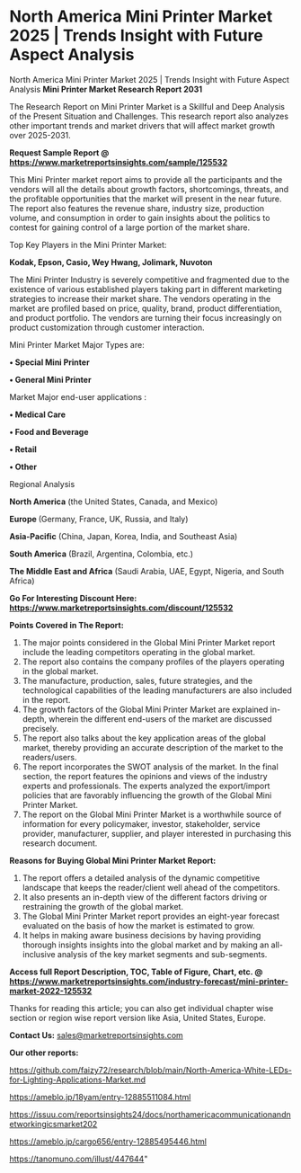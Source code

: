 # North America Mini Printer Market 2025 | Trends Insight with Future Aspect Analysis
North America Mini Printer Market 2025 | Trends Insight with Future Aspect Analysis
<strong>Mini Printer Market Research Report 2031</strong>

The Research Report on Mini Printer Market is a Skillful and Deep Analysis of the Present Situation and Challenges. This research report also analyzes other important trends and market drivers that will affect market growth over 2025-2031.

<strong>Request Sample Report @ <a href=https://www.marketreportsinsights.com/sample/125532>https://www.marketreportsinsights.com/sample/125532</a></strong>

This Mini Printer market report aims to provide all the participants and the vendors will all the details about growth factors, shortcomings, threats, and the profitable opportunities that the market will present in the near future. The report also features the revenue share, industry size, production volume, and consumption in order to gain insights about the politics to contest for gaining control of a large portion of the market share.

Top Key Players in the Mini Printer Market:

<strong>Kodak, Epson, Casio, Wey Hwang, Jolimark, Nuvoton</strong>

The Mini Printer Industry is severely competitive and fragmented due to the existence of various established players taking part in different marketing strategies to increase their market share. The vendors operating in the market are profiled based on price, quality, brand, product differentiation, and product portfolio. The vendors are turning their focus increasingly on product customization through customer interaction.

Mini Printer Market Major Types are:

<strong>• Special Mini Printer

• General Mini Printer</strong>

Market Major end-user applications :

<strong>• Medical Care

• Food and Beverage

• Retail

• Other</strong>

Regional Analysis

</u><strong><b>North America</b></strong> (the United States, Canada, and Mexico)

<strong><b>Europe </b></strong>(Germany, France, UK, Russia, and Italy)

<strong><b>Asia-Pacific</b></strong> (China, Japan, Korea, India, and Southeast Asia)

<strong><b>South America</b></strong> (Brazil, Argentina, Colombia, etc.)

<strong><b>The Middle East and Africa</b></strong> (Saudi Arabia, UAE, Egypt, Nigeria, and South Africa)

<strong>Go For Interesting Discount Here: <a href=https://www.marketreportsinsights.com/discount/125532>https://www.marketreportsinsights.com/discount/125532</a></strong>

<strong>Points Covered in The Report:</strong>
<ol>
  <li>The major points considered in the Global Mini Printer Market report include the leading competitors operating in the global market.</li>
  <li>The report also contains the company profiles of the players operating in the global market.</li>
  <li>The manufacture, production, sales, future strategies, and the technological capabilities of the leading manufacturers are also included in the report.</li>
  <li>The growth factors of the Global Mini Printer Market are explained in-depth, wherein the different end-users of the market are discussed precisely.</li>
  <li>The report also talks about the key application areas of the global market, thereby providing an accurate description of the market to the readers/users.</li>
  <li>The report incorporates the SWOT analysis of the market. In the final section, the report features the opinions and views of the industry experts and professionals. The experts analyzed the export/import policies that are favorably influencing the growth of the Global Mini Printer Market.</li>
  <li>The report on the Global Mini Printer Market is a worthwhile source of information for every policymaker, investor, stakeholder, service provider, manufacturer, supplier, and player interested in purchasing this research document.</li>
</ol>
<strong>Reasons for Buying Global Mini Printer Market Report:</strong>

<ol>
  <li>The report offers a detailed analysis of the dynamic competitive landscape that keeps the reader/client well ahead of the competitors.</li>
  <li>It also presents an in-depth view of the different factors driving or restraining the growth of the global market.</li>
  <li>The Global Mini Printer Market report provides an eight-year forecast evaluated on the basis of how the market is estimated to grow.</li>
  <li>It helps in making aware business decisions by having providing thorough insights insights into the global market and by making an all-inclusive analysis of the key market segments and sub-segments.</li>
</ol>
<strong>Access full Report Description, TOC, Table of Figure, Chart, etc. @ <a href=https://www.marketreportsinsights.com/industry-forecast/mini-printer-market-2022-125532>https://www.marketreportsinsights.com/industry-forecast/mini-printer-market-2022-125532</a></strong>


Thanks for reading this article; you can also get individual chapter wise section or region wise report version like Asia, United States, Europe.

<strong>Contact Us:</strong>
sales@marketreportsinsights.com

<strong>Our other reports:</strong>

<a href=https://github.com/faizy72/research/blob/main/North-America-White-LEDs-for-Lighting-Applications-Market.md>https://github.com/faizy72/research/blob/main/North-America-White-LEDs-for-Lighting-Applications-Market.md</a>

<a href=https://ameblo.jp/18yam/entry-12885511084.html>https://ameblo.jp/18yam/entry-12885511084.html</a>

<a href=https://issuu.com/reportsinsights24/docs/northamericacommunicationandnetworkingicsmarket202>https://issuu.com/reportsinsights24/docs/northamericacommunicationandnetworkingicsmarket202</a>

<a href=https://ameblo.jp/cargo656/entry-12885495446.html>https://ameblo.jp/cargo656/entry-12885495446.html</a>

<a href=https://tanomuno.com/illust/447644>https://tanomuno.com/illust/447644</a>"

